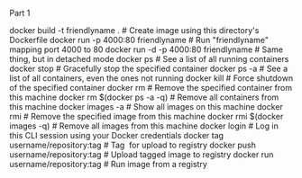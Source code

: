 Part 1 

docker build -t friendlyname .  # Create image using this directory's Dockerfile
docker run -p 4000:80 friendlyname  # Run "friendlyname" mapping port 4000 to 80
docker run -d -p 4000:80 friendlyname         # Same thing, but in detached mode
docker ps                                 # See a list of all running containers
docker stop <hash>                     # Gracefully stop the specified container
docker ps -a           # See a list of all containers, even the ones not running
docker kill <hash>                   # Force shutdown of the specified container
docker rm <hash>              # Remove the specified container from this machine
docker rm $(docker ps -a -q)           # Remove all containers from this machine
docker images -a                               # Show all images on this machine
docker rmi <imagename>            # Remove the specified image from this machine
docker rmi $(docker images -q)             # Remove all images from this machine
docker login             # Log in this CLI session using your Docker credentials
docker tag <image> username/repository:tag  # Tag <image> for upload to registry
docker push username/repository:tag            # Upload tagged image to registry
docker run username/repository:tag                   # Run image from a registry
